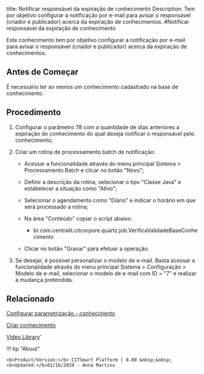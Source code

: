 title: Notificar responsável da expiração de conhecimento
Description: Tem por objetivo configurar a notificação por e-mail para avisar o responsável (criador e publicador) acerca da expiração de conhecimentos.
#Notificar responsável da expiração de conhecimento

Este conhecimento tem por objetivo configurar a notificação por e-mail para
avisar o responsável (criador e publicador) acerca da expiração de
conhecimentos.

Antes de Começar
--------------------

É necessário ter ao menos um conhecimento cadastrado na base de conhecimento.

Procedimento
----------------

1.  Configurar o parâmetro 78 com a quantidade de dias anteriores a expiração do
    conhecimento do qual deseja notificar o responsável pelo conhecimento;

2.  Criar um rotina de processamento batch de notificação:

    -   Acessar a funcionalidade através do menu principal Sistema \>
        Processamento Batch e clicar no botão "Novo";

    -   Definir a descrição da rotina, selecionar o tipo "Classe Java" e
        estabelecer a situação como "Ativo";

    -   Selecionar o agendamento como "Diário" e indicar o horário em que será
        processado a rotina;

    -   Na área "Conteúdo" copiar o script abaixo:

        -   br.com.centralit.citcorpore.quartz.job.VerificaValidadeBaseConhecimento

    -   Clicar no botão "Gravar" para efetuar a operação.

3.  Se desejar, é possível personalizar o modelo de e-mail. Basta acessar a
    funcionalidade através do menu principal Sistema \> Configuração \> Modelo
    de e-mail, selecionar o modelo de e-mail com ID = "7" e realizar a mudança
    pretendida.


Relacionado
----------
[Configurar parametrização - conhecimento](/pt-br/citsmart-platform-8/platform-administration/parameters-list/configure-parametrization-knowledge.html)

[Criar conhecimento](/pt-br/citsmart-platform-8/processes/knowledge/use/create-knowledge.html)


<i class='fa fa-youtube-play  fa-2x' style='color:#97ce17;vertical-align: middle;'> </i> [Video Library](https://www.youtube.com/playlist?list=PLB5qK2uzf2RMbaWr-pRsc9bsaVnc_xTzd)'

!!! tip "About"

    <b>Product/Version:</b> CITSmart Platform | 8.00 &nbsp;&nbsp;
    <b>Updated:</b>01/16/2019 - Anna Martins
